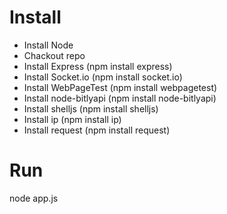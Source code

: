 # Install

* Install Node
* Chackout repo
* Install Express (npm install express) 
* Install Socket.io (npm install socket.io)
* Install WebPageTest (npm install webpagetest)
* Install node-bitlyapi (npm install node-bitlyapi)
* Install shelljs (npm install shelljs)
* Install ip (npm install ip)
* Install request (npm install request)

# Run
node app.js

